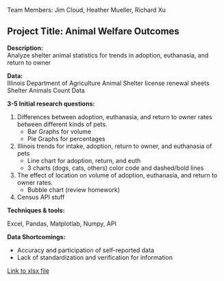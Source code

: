 Team Members:  Jim Cloud, Heather Mueller, Richard Xu

## Project Title:  Animal Welfare Outcomes

**Description:**  
Analyze shelter animal statistics for trends in adoption, euthanasia, and return to owner

**Data:**    
Illinois Department of Agriculture Animal Shelter license renewal sheets
Shelter Animals Count Data

**3-5 Initial research questions:**

1)   Differences between adoption, euthanasia, and return to owner rates between different kinds of pets.
     - Bar Graphs for volume
     - Pie Graphs for percentages
2)   Illinois trends for intake, adoption, return to owner, and euthanasia of pets
     - Line chart for adoption, return, and euth
     - 3 charts (dogs, cats, others) color code and dashed/bold lines
3)   The effect of location on volume of adoption, euthanasia, and return to owner rates.  
     - Bubble chart (review homework)
4)   Census API stuff

**Techniques & tools:**

Excel, Pandas, Matplotlab, Numpy, API

**Data Shortcomings:**
-    Accuracy and participation of self-reported data
-    Lack of standardization and verification for information

[Link to xlsx file](https://github.com/richardxu96/Project-1/blob/master/IL%20Shelter%20Data%202010%20to%202015.xlsx)
